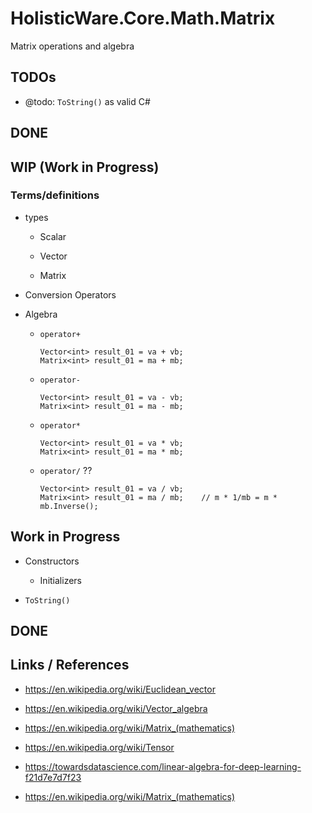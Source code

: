 # HolisticWare.Core.Math.Matrix
Matrix operations and algebra

## TODOs

*   @todo: `ToString()` as valid C#

## DONE


## WIP (Work in Progress)

### Terms/definitions

*   types

    *   Scalar

    *   Vector

    *   Matrix

*   Conversion Operators
    
*   Algebra

    *   `operator+`
    
        ```
        Vector<int> result_01 = va + vb;
        Matrix<int> result_01 = ma + mb;
        ```

    *   `operator-`

        ```
        Vector<int> result_01 = va - vb;
        Matrix<int> result_01 = ma - mb;
        ```
        
    *   `operator*`

        ```
        Vector<int> result_01 = va * vb;
        Matrix<int> result_01 = ma * mb;
        ```
        
    *   `operator/` ??

        ```
        Vector<int> result_01 = va / vb;
        Matrix<int> result_01 = ma / mb;    // m * 1/mb = m * mb.Inverse();
        ```
        
## Work in Progress

*   Constructors

    *   Initializers
    
*   `ToString()`


## DONE

## Links / References

*   https://en.wikipedia.org/wiki/Euclidean_vector

*   https://en.wikipedia.org/wiki/Vector_algebra

*   https://en.wikipedia.org/wiki/Matrix_(mathematics)

*   https://en.wikipedia.org/wiki/Tensor

*   https://towardsdatascience.com/linear-algebra-for-deep-learning-f21d7e7d7f23

*   https://en.wikipedia.org/wiki/Matrix_(mathematics)

